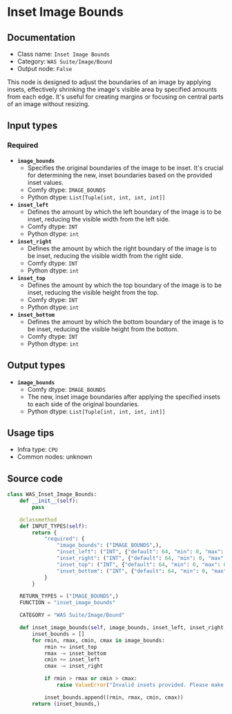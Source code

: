# Inset Image Bounds
## Documentation
- Class name: `Inset Image Bounds`
- Category: `WAS Suite/Image/Bound`
- Output node: `False`

This node is designed to adjust the boundaries of an image by applying insets, effectively shrinking the image's visible area by specified amounts from each edge. It's useful for creating margins or focusing on central parts of an image without resizing.
## Input types
### Required
- **`image_bounds`**
    - Specifies the original boundaries of the image to be inset. It's crucial for determining the new, inset boundaries based on the provided inset values.
    - Comfy dtype: `IMAGE_BOUNDS`
    - Python dtype: `List[Tuple[int, int, int, int]]`
- **`inset_left`**
    - Defines the amount by which the left boundary of the image is to be inset, reducing the visible width from the left side.
    - Comfy dtype: `INT`
    - Python dtype: `int`
- **`inset_right`**
    - Defines the amount by which the right boundary of the image is to be inset, reducing the visible width from the right side.
    - Comfy dtype: `INT`
    - Python dtype: `int`
- **`inset_top`**
    - Defines the amount by which the top boundary of the image is to be inset, reducing the visible height from the top.
    - Comfy dtype: `INT`
    - Python dtype: `int`
- **`inset_bottom`**
    - Defines the amount by which the bottom boundary of the image is to be inset, reducing the visible height from the bottom.
    - Comfy dtype: `INT`
    - Python dtype: `int`
## Output types
- **`image_bounds`**
    - Comfy dtype: `IMAGE_BOUNDS`
    - The new, inset image boundaries after applying the specified insets to each side of the original boundaries.
    - Python dtype: `List[Tuple[int, int, int, int]]`
## Usage tips
- Infra type: `CPU`
- Common nodes: unknown


## Source code
```python
class WAS_Inset_Image_Bounds:
    def __init__(self):
        pass

    @classmethod
    def INPUT_TYPES(self):
        return {
            "required": {
                "image_bounds": ("IMAGE_BOUNDS",),
                "inset_left": ("INT", {"default": 64, "min": 0, "max": 0xffffffffffffffff}),
                "inset_right": ("INT", {"default": 64, "min": 0, "max": 0xffffffffffffffff}),
                "inset_top": ("INT", {"default": 64, "min": 0, "max": 0xffffffffffffffff}),
                "inset_bottom": ("INT", {"default": 64, "min": 0, "max": 0xffffffffffffffff}),
            }
        }

    RETURN_TYPES = ("IMAGE_BOUNDS",)
    FUNCTION = "inset_image_bounds"

    CATEGORY = "WAS Suite/Image/Bound"

    def inset_image_bounds(self, image_bounds, inset_left, inset_right, inset_top, inset_bottom):
        inset_bounds = []
        for rmin, rmax, cmin, cmax in image_bounds:
            rmin += inset_top
            rmax -= inset_bottom
            cmin += inset_left
            cmax -= inset_right

            if rmin > rmax or cmin > cmax:
                raise ValueError("Invalid insets provided. Please make sure the insets do not exceed the image bounds.")

            inset_bounds.append((rmin, rmax, cmin, cmax))
        return (inset_bounds,)

```

